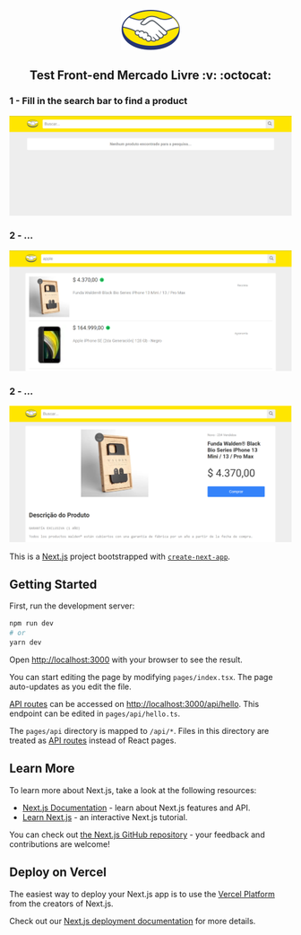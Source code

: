<p align="center">
  <img src="https://github.com/wdrik/meli-test-frontend/blob/main/public/logo_ml.png" />

  <h2 align="center">Test Front-end Mercado Livre :v: :octocat:</h2>
</p>

<p align="left">
  <h3>1 - Fill in the search bar to find a product</h3>
  <img src="https://github.com/wdrik/meli-test-frontend/blob/main/public/screenshot_1.png" />

  <h3>2 - ...</h3>
  <img src="https://github.com/wdrik/meli-test-frontend/blob/main/public/screenshot_2.png" />

  <h3>2 - ...</h3>
  <img src="https://github.com/wdrik/meli-test-frontend/blob/main/public/screenshot_3.png" />
</p>

This is a [Next.js](https://nextjs.org/) project bootstrapped with [`create-next-app`](https://github.com/vercel/next.js/tree/canary/packages/create-next-app).

## Getting Started

First, run the development server:

```bash
npm run dev
# or
yarn dev
```

Open [http://localhost:3000](http://localhost:3000) with your browser to see the result.

You can start editing the page by modifying `pages/index.tsx`. The page auto-updates as you edit the file.

[API routes](https://nextjs.org/docs/api-routes/introduction) can be accessed on [http://localhost:3000/api/hello](http://localhost:3000/api/hello). This endpoint can be edited in `pages/api/hello.ts`.

The `pages/api` directory is mapped to `/api/*`. Files in this directory are treated as [API routes](https://nextjs.org/docs/api-routes/introduction) instead of React pages.

## Learn More

To learn more about Next.js, take a look at the following resources:

- [Next.js Documentation](https://nextjs.org/docs) - learn about Next.js features and API.
- [Learn Next.js](https://nextjs.org/learn) - an interactive Next.js tutorial.

You can check out [the Next.js GitHub repository](https://github.com/vercel/next.js/) - your feedback and contributions are welcome!

## Deploy on Vercel

The easiest way to deploy your Next.js app is to use the [Vercel Platform](https://vercel.com/new?utm_medium=default-template&filter=next.js&utm_source=create-next-app&utm_campaign=create-next-app-readme) from the creators of Next.js.

Check out our [Next.js deployment documentation](https://nextjs.org/docs/deployment) for more details.
